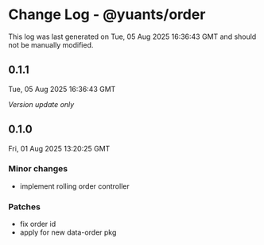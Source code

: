 # Change Log - @yuants/order

This log was last generated on Tue, 05 Aug 2025 16:36:43 GMT and should not be manually modified.

## 0.1.1
Tue, 05 Aug 2025 16:36:43 GMT

_Version update only_

## 0.1.0
Fri, 01 Aug 2025 13:20:25 GMT

### Minor changes

- implement rolling order controller

### Patches

- fix order id
- apply for new data-order pkg

